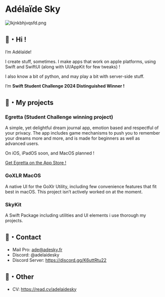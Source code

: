 # Adélaïde Sky

![lkjnkbhjvqsfd.png](https://res.craft.do/user/full/27d0e0f3-b59a-ee06-a894-5b9b0d8a2dcb/doc/0B998F05-2AAA-4382-B535-917C0D65509F/0EEA1C43-9BDD-4746-B215-38479681673F_2/Bz2NxlyLRM8egPnBz6ZCumhsbgHqTDxAPR1y0DqurDsz/lkjnkbhjvqsfd.png)

## 🌸・Hi !
I’m Adélaïde!

I create stuff, sometimes.
I make apps that work on apple platforms, using Swift and SwiftUI (along with UI/AppKit for few tweaks) !

I also know a bit of python, and may play a bit with server-side stuff.

I’m **Swift Student Challenge 2024 Distinguished Winner !**


## 🌱・My projects

### Egretta (Student Challenge winning project)

A simple, yet delightful dream journal app, emotion based and respectful of your privacy.
The app includes game mechanisms to push you to remember your dreams more and more, and is made for beginners as well as advanced users.

On iOS, iPadOS soon, and MacOS planned !

[Get Egretta on the App Store !](https://apple.co/44pPYhH)

### GoXLR MacOS

A native UI for the GoXlr Utility, including few convenience features that fit best in macOS.
This project isn’t actively worked on at the moment.

### SkyKit

A Swift Package including utilities and UI elements i use thorough my projects.

## 🎏・Contact

- Mail Pro: [ade@adesky.fr](mailto://ade@adesky.fr)
- Discord: @adelaidesky
- Discord Server: https://discord.gg/K6uttRtu22

## 🍵・Other

- CV: https://read.cv/adelaidesky
